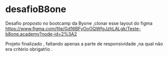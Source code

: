 # desafioB8one
Desafio proposto no bootcamp da Byone ,clonar esse layout do figma  https://www.figma.com/file/Gd16BFyOoOQWfgJzhLALgk/Teste-b8one.academy?node-id=2%3A2

Projeto finalizado , faltando apenas a parte de responsividade ,na qual não era critério obrigatŕio .
